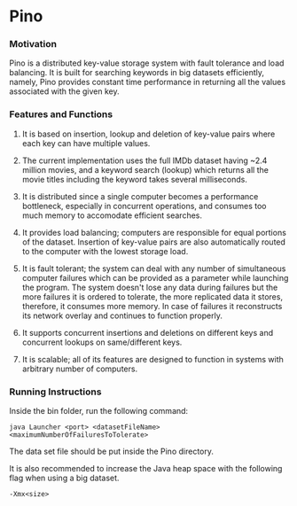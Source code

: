 # Pino

### Motivation

Pino is a distributed key-value storage system with fault tolerance and load balancing. It is built for searching keywords in big datasets efficiently, namely, Pino provides constant time performance in returning all the values associated with the given key.   

### Features and Functions

1. It is based on insertion, lookup and deletion of key-value pairs where each key can have multiple values.

2. The current implementation uses the full IMDb dataset having ~2.4 million movies, and a keyword search (lookup) which returns all the movie titles including the keyword takes several milliseconds.

3. It is distributed since a single computer becomes a performance bottleneck, especially in concurrent operations, and consumes too much memory to accomodate efficient searches.

4. It provides load balancing; computers are responsible for equal portions of the dataset. Insertion of key-value pairs are also automatically routed to the computer with the lowest storage load.

5. It is fault tolerant; the system can deal with any number of simultaneous computer failures which can be provided as a parameter while launching the program. The system doesn't lose any data during failures but the more failures it is ordered to tolerate, the more replicated data it stores, therefore, it consumes more memory. In case of failures it reconstructs its network overlay and continues to function properly.

6. It supports concurrent insertions and deletions on different keys and concurrent lookups on same/different keys.

7. It is scalable; all of its features are designed to function in systems with arbitrary number of computers.

### Running Instructions

Inside the bin folder, run the following command:

<pre><code>java Launcher &lt;port> &lt;datasetFileName> &lt;maximumNumberOfFailuresToTolerate>
</code></pre>

The data set file should be put inside the Pino directory.  

It is also recommended to increase the Java heap space with the following flag when using a big dataset.

<pre><code>-Xmx&lt;size>
</code></pre>